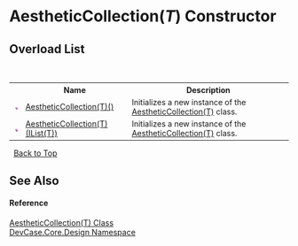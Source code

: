 # AestheticCollection(*T*) Constructor 
 


## Overload List
&nbsp;<table><tr><th></th><th>Name</th><th>Description</th></tr><tr><td>![Public method](media/pubmethod.gif "Public method")</td><td><a href="M_DevCase_Core_Design_AestheticCollection_1__ctor">AestheticCollection(T)()</a></td><td>
Initializes a new instance of the <a href="T_DevCase_Core_Design_AestheticCollection_1">AestheticCollection(T)</a> class.</td></tr><tr><td>![Public method](media/pubmethod.gif "Public method")</td><td><a href="M_DevCase_Core_Design_AestheticCollection_1__ctor_1">AestheticCollection(T)(IList(T))</a></td><td>
Initializes a new instance of the <a href="T_DevCase_Core_Design_AestheticCollection_1">AestheticCollection(T)</a> class.</td></tr></table>&nbsp;
<a href="#aestheticcollection(*t*)-constructor">Back to Top</a>

## See Also


#### Reference
<a href="T_DevCase_Core_Design_AestheticCollection_1">AestheticCollection(T) Class</a><br /><a href="N_DevCase_Core_Design">DevCase.Core.Design Namespace</a><br />